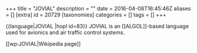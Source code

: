 +++
title = "JOVIAL"
description = ""
date = 2016-04-08T16:45:46Z
aliases = []
[extra]
id = 20729
[taxonomies]
categories = []
tags = []
+++

{{language|JOVIAL
|hopl id=83}}
JOVIAL is an [[ALGOL]]-based language used for avionics and air traffic control systems.

[[wp:JOVIAL|Wikipedia page]]
